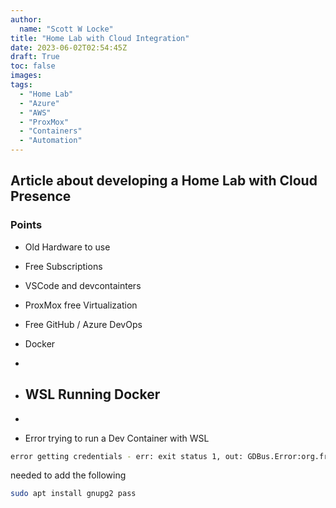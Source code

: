 ```yaml
---
author:
  name: "Scott W Locke"
title: "Home Lab with Cloud Integration"
date: 2023-06-02T02:54:45Z
draft: True
toc: false
images:
tags:
  - "Home Lab"
  - "Azure"
  - "AWS"
  - "ProxMox"
  - "Containers"
  - "Automation"
---
```


## Article about developing a Home Lab with Cloud Presence

### Points

- Old Hardware to use
- Free Subscriptions
- VSCode and devcontainters
- ProxMox free Virtualization
- Free GitHub / Azure DevOps
- Docker
-

- ## WSL Running Docker

-
- Error trying to run a Dev Container with WSL

```sh
error getting credentials - err: exit status 1, out: GDBus.Error:org.freedesktop.DBus.Error.ServiceUnknown: The name org.freedesktop.secrets was not provided by any .service files
```

needed to add the following

```sh
sudo apt install gnupg2 pass
```
